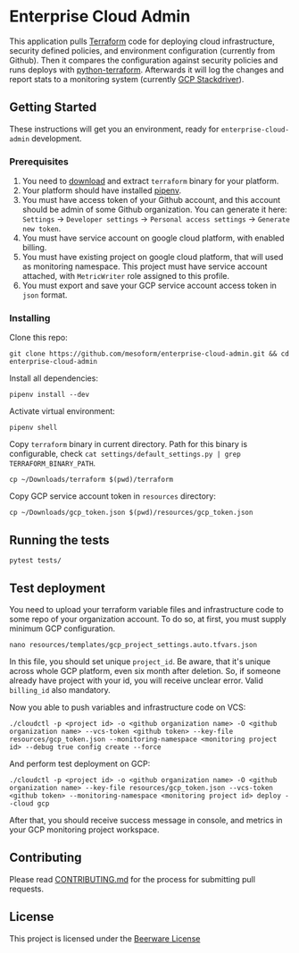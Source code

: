 # Enterprise Cloud Admin

This application pulls [Terraform](https://www.terraform.io/intro/index.html) code for deploying
cloud infrastructure, security defined policies, and environment configuration (currently from Github).
Then it compares the configuration against security policies and runs deploys
with [python-terraform](https://github.com/beelit94/python-terraform).
Afterwards it will log the changes and report stats to a monitoring system (currently [GCP Stackdriver](https://cloud.google.com/stackdriver/)).

## Getting Started

These instructions will get you an environment, ready for `enterprise-cloud-admin` development. 

### Prerequisites

1) You need to [download](https://www.terraform.io/downloads.html) and extract `terraform` binary
for your platform.
2) Your platform should have installed [pipenv](https://github.com/pypa/pipenv).
3) You must have access token of your Github account, and this account should be admin of
some Github organization.
You can generate it here: `Settings` -> `Developer settings` -> `Personal access settings` -> `Generate new token`.
4) You must have service account on google cloud platform, with enabled billing.
5) You must have existing project on google cloud platform, that will used
 as monitoring namespace. This project must have service account attached, with `MetricWriter` role assigned to this profile.
6) You must export and save your GCP service account access token in `json` format.

### Installing

Clone this repo:
```shell script
git clone https://github.com/mesoform/enterprise-cloud-admin.git && cd enterprise-cloud-admin
```

Install all dependencies:
```shell script
pipenv install --dev
```

Activate virtual environment:
```shell script
pipenv shell
```

Copy `terraform` binary in current directory. Path for this binary is
configurable, check `cat settings/default_settings.py | grep TERRAFORM_BINARY_PATH`.
```shell script
cp ~/Downloads/terraform $(pwd)/terraform
```

Copy GCP service account token in `resources` directory:
```shell script
cp ~/Downloads/gcp_token.json $(pwd)/resources/gcp_token.json
``` 
## Running the tests

```shell script
pytest tests/
```

## Test deployment
You need to upload your terraform variable files and infrastructure code to
some repo of your organization account. To do so, at first, you must supply minimum GCP configuration.
```shell script
nano resources/templates/gcp_project_settings.auto.tfvars.json
```
In this file, you should set unique `project_id`.
Be aware, that it's unique across whole GCP platform, even six month after deletion.
So, if someone already have project with your id, you will receive unclear error.
Valid `billing_id` also mandatory.

Now you able to push variables and infrastructure code on VCS:
```shell script
./cloudctl -p <project id> -o <github organization name> -O <github organization name> --vcs-token <github token> --key-file resources/gcp_token.json --monitoring-namespace <monitoring project id> --debug true config create --force
``` 

And perform test deployment on GCP:
```shell script
./cloudctl -p <project id> -o <github organization name> -O <github organization name> --key-file resources/gcp_token.json --vcs-token <github token> --monitoring-namespace <monitoring project id> deploy --cloud gcp
```

After that, you should receive success message in console, and metrics in your GCP monitoring project workspace.


## Contributing

Please read [CONTRIBUTING.md](https://github.com/mesoform/enterprise-cloud-admin/blob/master/CONTRIBUTING.md) for the process for submitting pull requests.

## License

This project is licensed under the [Beerware License](https://gist.githubusercontent.com/azizshamim/660282/raw/46044b78fd6e814b8252294fc86ccb8bf6563031/Beerware%2520License)
